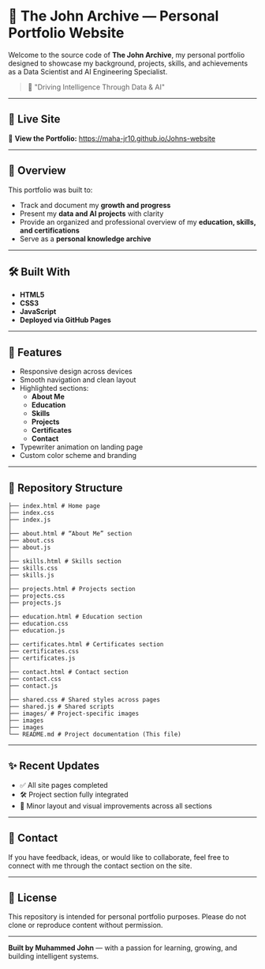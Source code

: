 
# 📁 The John Archive — Personal Portfolio Website

Welcome to the source code of **The John Archive**, my personal portfolio designed to showcase my background, projects, skills, and achievements as a Data Scientist and AI Engineering Specialist.

> 🧠 "Driving Intelligence Through Data & AI"

---

## 🔗 Live Site

📍 **View the Portfolio:** https://maha-jr10.github.io/Johns-website

---

## 📌 Overview

This portfolio was built to:

- Track and document my **growth and progress**
- Present my **data and AI projects** with clarity
- Provide an organized and professional overview of my **education, skills, and certifications**
- Serve as a **personal knowledge archive**

---

## 🛠️ Built With

- **HTML5**
- **CSS3**
- **JavaScript**
- **Deployed via GitHub Pages**

---

## 🚀 Features

- Responsive design across devices
- Smooth navigation and clean layout
- Highlighted sections:
  - **About Me**
  - **Education**
  - **Skills**
  - **Projects**
  - **Certificates**
  - **Contact**
- Typewriter animation on landing page
- Custom color scheme and branding

---

## 🧩 Repository Structure

```
├── index.html # Home page
├── index.css
├── index.js
│
├── about.html # “About Me” section
├── about.css
├── about.js
│
├── skills.html # Skills section
├── skills.css
├── skills.js
│
├── projects.html # Projects section
├── projects.css
├── projects.js
│
├── education.html # Education section
├── education.css
├── education.js
│
├── certificates.html # Certificates section
├── certificates.css
├── certificates.js
│
├── contact.html # Contact section
├── contact.css
├── contact.js
│
├── shared.css # Shared styles across pages
├── shared.js # Shared scripts
├── images/ # Project-specific images
├── images
├── images
└── README.md # Project documentation (This file)

```

---

## ✨ Recent Updates

- ✅ All site pages completed
- 🛠️ Project section fully integrated
- 🎨 Minor layout and visual improvements across all sections

---

## 📩 Contact

If you have feedback, ideas, or would like to collaborate, feel free to connect with me through the contact section on the site.

---

## 📜 License

This repository is intended for personal portfolio purposes. Please do not clone or reproduce content without permission.

---

**Built by Muhammed John** — with a passion for learning, growing, and building intelligent systems.
